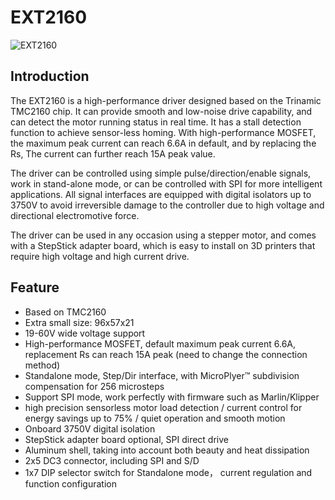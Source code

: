 # EXT2160

![EXT2160](images/EXT2160_MAIN.jpg)

## Introduction

The EXT2160 is a high-performance driver designed based on the Trinamic TMC2160 chip. It can provide smooth and low-noise drive capability, and can detect the motor running status in real time. It has a stall detection function to achieve sensor-less homing. With high-performance MOSFET, the maximum peak current can reach 6.6A in default, and by replacing the Rs, The current can further reach 15A peak value.

The driver can be controlled using simple pulse/direction/enable signals, work in stand-alone mode, or can be controlled with SPI for more intelligent applications. All signal interfaces are equipped with digital isolators up to 3750V to avoid irreversible damage to the controller due to high voltage and directional electromotive force.

The driver can be used in any occasion using a stepper motor, and comes with a StepStick adapter board, which is easy to install on 3D printers that require high voltage and high current drive.

## Feature

- Based on TMC2160
- Extra small size: 96x57x21
- 19-60V wide voltage support
- High-performance MOSFET, default maximum peak current 6.6A, replacement Rs can reach 15A peak (need to change the connection method)
- Standalone mode, Step/Dir interface, with MicroPlyer™ subdivision compensation for 256 microsteps
- Support SPI mode, work perfectly with firmware such as Marlin/Klipper
- high precision sensorless motor load detection / current control for energy savings up to 75% / quiet operation and smooth motion
- Onboard 3750V digital isolation
- StepStick adapter board optional, SPI direct drive
- Aluminum shell, taking into account both beauty and heat dissipation
- 2x5 DC3 connector, including SPI and S/D
- 1x7 DIP selector switch for Standalone mode， current regulation and function configuration
